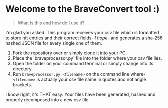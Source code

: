 # Welcome to the BraveConvert tool :)

> What is this and how do I use it? 

I'm glad you asked. This program receives your csv file which is formatted to store nft entries and their correct fields- *I hope*- and generates a sha-256 hashed JSON file for every single one of them.

1. Fork the repository over or simply clone it into your PC.
2. Place the 'braveprocessor.py' file into the folder where your csv file lies.
3. Open the folder on your command terminal or simply change into its directory.
4. Run `braveprocessor.py <filename>` on the command line where- `<filename>` is actually your csv file name in quotes and not angle brackets.

I know right, it's THAT easy. Your files have been generated, hashed and properly recomposed into a new csv file.





